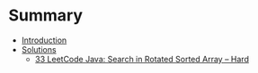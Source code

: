 # Summary

* [Introduction](README.md)
* [Solutions](solutions.md)
   * [33 LeetCode Java: Search in Rotated Sorted Array – Hard](33.md)

